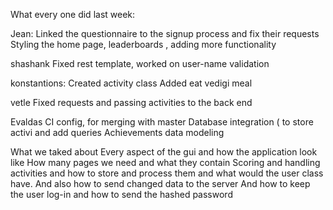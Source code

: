 
What every one did last week:

Jean:
Linked the questionnaire to the signup process and fix their requests
Styling the home page, leaderboards , adding more functionality

shashank
Fixed rest template, worked on  user-name validation

konstantions:
Created activity class
Added eat vedigi meal
 
vetle
Fixed requests and passing activities  to the back end

Evaldas
CI config, for merging with master 
Database integration ( to store activi  and add queries
Achievements data modeling


What we taked about
Every aspect of the gui and how the application look like
How many pages we need and what they contain
Scoring and handling activities and how to store and process them and what would the user class have.
And also how to send changed data to the server
And how to keep the user log-in and how to send the hashed password 
